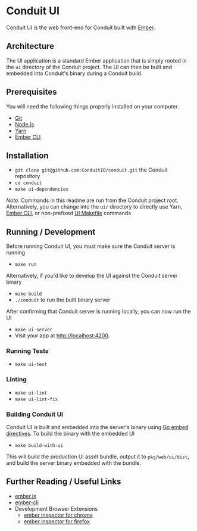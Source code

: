 # Conduit UI

Conduit UI is the web front-end for Conduit built with [Ember](https://emberjs.com/).

## Architecture

The UI application is a standard Ember application that is simply rooted in the `ui` directory of the Conduit project. The UI can then be built and embedded into Conduit's binary during a Conduit build.

## Prerequisites

You will need the following things properly installed on your computer.

- [Git](https://git-scm.com/)
- [Node.js](https://nodejs.org/)
- [Yarn](https://yarnpkg.com/)
- [Ember CLI](https://ember-cli.com/)

## Installation

- `git clone git@github.com:ConduitIO/conduit.git` the Conduit repository
- `cd conduit`
- `make ui-dependencies`

_Note:_ Commands in this readme are run from the Conduit project root. Alternatively, you can change into the `ui/` directory to directly use Yarn, [Ember CLI](https://ember-cli.com/), or non-prefixed [UI Makefile](Makefile) commands

## Running / Development

Before running Conduit UI, you must make sure the Conduit server is running

- `make run`

Alternatively, if you'd like to develop the UI against the Conduit server binary

- `make build`
- `./conduit` to run the built binary server

After confirming that Conduit server is running locally, you can now run the UI

- `make ui-server`
- Visit your app at [http://localhost:4200](http://localhost:4200).

### Running Tests

- `make ui-test`

### Linting
- `make ui-lint`
- `make ui-lint-fix`

### Building Conduit UI

Conduit UI is built and embedded into the server's binary using [Go embed directives](https://pkg.go.dev/embed). To build the binary with the embedded UI

- `make build-with-ui`

This will build the production UI asset bundle, output it to `pkg/web/ui/dist`, and build the server binary embedded with the bundle.

## Further Reading / Useful Links

- [ember.js](https://emberjs.com/)
- [ember-cli](https://ember-cli.com/)
- Development Browser Extensions
  - [ember inspector for chrome](https://chrome.google.com/webstore/detail/ember-inspector/bmdblncegkenkacieihfhpjfppoconhi)
  - [ember inspector for firefox](https://addons.mozilla.org/en-US/firefox/addon/ember-inspector/)
